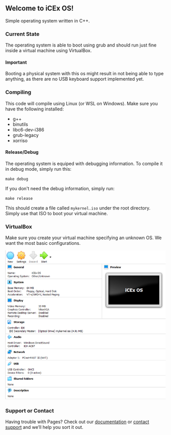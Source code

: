## Welcome to iCEx OS!

Simple operating system written in C++.

### Current State

The operating system is able to boot using grub and should run just fine inside a virtual machine using VirtualBox.

#### Important

Booting a physical system with this os might result in not being able to type anything, as there are no USB keyboard support implemented yet.

### Compiling

This code will compile using Linux (or WSL on Windows). Make sure you have the following installed:

- g++
- binutils
- libc6-dev-i386
- grub-legacy
- xorriso

#### Release/Debug

The operating system is equiped with debugging information. To compile it in debug mode, simply run this:

```
make debug
```

If you don't need the debug information, simply run:

```
make release
```

This should create a file called `mykernel.iso` under the root directory. Simply use that ISO to boot your virtual machine.

### VirtualBox

Make sure you create your virtual machine specifying an unknown OS. We want the most basic configurations.

![VirtualBox](virtualbox.png)

### Support or Contact

Having trouble with Pages? Check out our [documentation](https://docs.github.com/categories/github-pages-basics/) or [contact support](https://github.com/contact) and we’ll help you sort it out.
